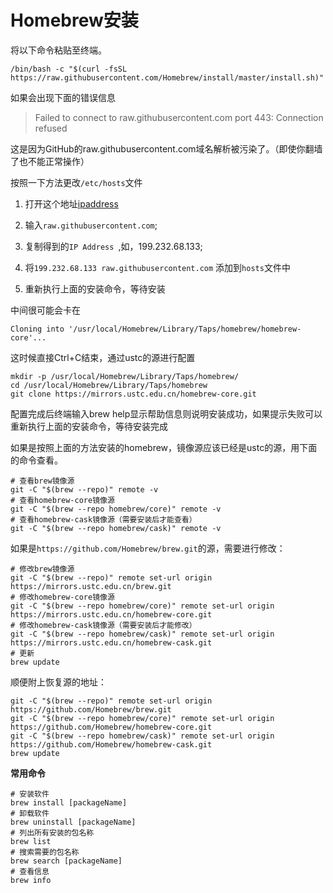 # Homebrew安装

将以下命令粘贴至终端。
```
/bin/bash -c "$(curl -fsSL https://raw.githubusercontent.com/Homebrew/install/master/install.sh)"
```

如果会出现下面的错误信息
> Failed to connect to raw.githubusercontent.com port 443: Connection refused

这是因为GitHub的raw.githubusercontent.com域名解析被污染了。（即使你翻墙了也不能正常操作）

按照一下方法更改`/etc/hosts`文件

1.  打开这个地址[ipaddress](https://www.ipaddress.com/)

2. 输入`raw.githubusercontent.com`;

3. 复制得到的`IP Address `,如，199.232.68.133;

4. 将`199.232.68.133 raw.githubusercontent.com` 添加到`hosts`文件中

5. 重新执行上面的安装命令，等待安装


中间很可能会卡在

```
Cloning into '/usr/local/Homebrew/Library/Taps/homebrew/homebrew-core'...
```

这时候直接Ctrl+C结束，通过ustc的源进行配置

```
mkdir -p /usr/local/Homebrew/Library/Taps/homebrew/
cd /usr/local/Homebrew/Library/Taps/homebrew
git clone https://mirrors.ustc.edu.cn/homebrew-core.git
```

配置完成后终端输入brew help显示帮助信息则说明安装成功，如果提示失败可以重新执行上面的安装命令，等待安装完成


如果是按照上面的方法安装的homebrew，镜像源应该已经是ustc的源，用下面的命令查看。

```
# 查看brew镜像源
git -C "$(brew --repo)" remote -v
# 查看homebrew-core镜像源
git -C "$(brew --repo homebrew/core)" remote -v
# 查看homebrew-cask镜像源（需要安装后才能查看）
git -C "$(brew --repo homebrew/cask)" remote -v 
```

如果是`https://github.com/Homebrew/brew.git`的源，需要进行修改：

```
# 修改brew镜像源
git -C "$(brew --repo)" remote set-url origin https://mirrors.ustc.edu.cn/brew.git
# 修改homebrew-core镜像源
git -C "$(brew --repo homebrew/core)" remote set-url origin https://mirrors.ustc.edu.cn/homebrew-core.git
# 修改homebrew-cask镜像源（需要安装后才能修改）
git -C "$(brew --repo homebrew/cask)" remote set-url origin https://mirrors.ustc.edu.cn/homebrew-cask.git
# 更新
brew update
```

顺便附上恢复源的地址：

```
git -C "$(brew --repo)" remote set-url origin https://github.com/Homebrew/brew.git
git -C "$(brew --repo homebrew/core)" remote set-url origin https://github.com/Homebrew/homebrew-core.git
git -C "$(brew --repo homebrew/cask)" remote set-url origin https://github.com/Homebrew/homebrew-cask.git
brew update
```

**常用命令**
```
# 安装软件
brew install [packageName]
# 卸载软件
brew uninstall [packageName]
# 列出所有安装的包名称
brew list
# 搜索需要的包名称
brew search [packageName]
# 查看信息
brew info
```






